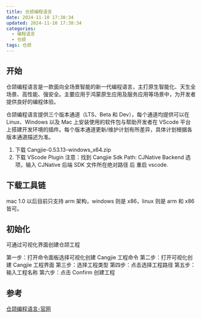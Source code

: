 ```yaml
---
title: 仓颉编程语言
date: 2024-11-10 17:38:34
updated: 2024-11-10 17:38:34
categories:
  - 编程语言
  - 仓颉
tags: 仓颉
---
```


## 开始

仓颉编程语言是一款面向全场景智能的新一代编程语言，主打原生智能化、天生全场景、高性能、强安全。主要应用于鸿蒙原生应用及服务应用等场景中，为开发者提供良好的编程体验。

仓颉编程语言提供三个版本通道（LTS、Beta 和 Dev），每个通道均提供可以在 Linux、Windows 以及 Mac 上安装使用的软件包与帮助开发者在 VScode 平台上搭建开发环境的插件。每个版本通道更新/维护计划有所差异，具体计划根据各版本通道描述为准。

1. 下载 Cangjie-0.53.13-windows_x64.zip
1. 下载 VScode Plugin 注意：找到 Cangjie Sdk Path: CJNative Backend 选项，输入 CJNative 后端 SDK 文件所在绝对路径 后 重启 vscode.

## 下载工具链

mac 1.0 以后目前只支持 arm 架构，windows 则是 x86，linux 则是 arm 和 x86 皆可。

## 初始化

可通过可视化界面创建仓颉工程

<!-- more -->

第一步：打开命令面板选择可视化创建 Cangjie 工程命令
第二步：打开可视化创建 Cangjie 工程界面
第三步：选择工程类型
第四步：点击选择工程路径
第五步：输入工程名称
第六步：点击 Confirm 创建工程

## 参考

[仓颉编程语言-官网](https://cangjie-lang.cn)
